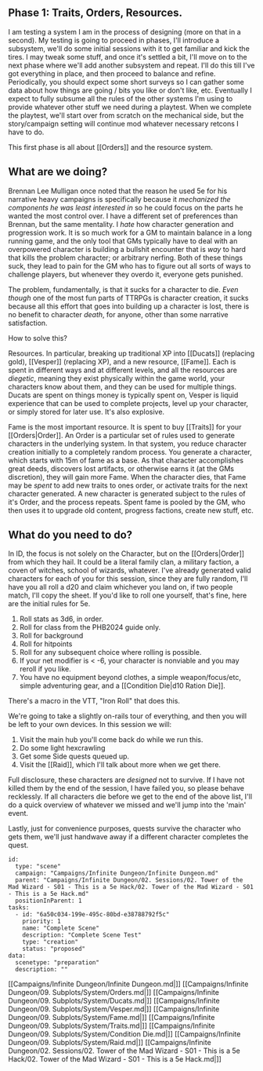 ## Phase 1: Traits, Orders, Resources.

I am testing a system I am in the process of designing (more on that in a second). My testing is going to proceed in phases, I'll introduce a subsystem, we'll do some initial sessions with it to get familiar and kick the tires. I may tweak some stuff, and once it's settled a bit, I'll move on to the next phase where we'll add another subsystem and repeat. I'll do this till I've got everything in place, and then proceed to balance and refine. Periodically, you should expect some short surveys so I can gather some data about how things are going / bits you like or don't like, etc. Eventually I expect to fully subsume all the rules of the other systems I'm using to provide whatever other stuff we need during a playtest. When we complete the playtest, we'll start over from scratch on the mechanical side, but the story/campaign setting will continue mod whatever necessary retcons I have to do.

This first phase is all about [[Orders]] and the resource system.
## What are we doing?

Brennan Lee Mulligan once noted that the reason he used 5e for his narrative heavy campaigns is specifically because it _mechanized the components he was least interested in_ so he could focus on the parts he wanted the most control over. I have a different set of preferences than Brennan, but the same mentality. I _hate_ how character generation and progression work. It is so much work for a GM to maintain balance in a long running game, and the only tool that GMs typically have to deal with an overpowered character is building a bullshit encounter that is _way_ to hard that kills the problem character; or arbitrary nerfing. Both of these things suck, they lead to pain for the GM who has to figure out all sorts of ways to challenge players, but whenever they overdo it, everyone gets punished.

The problem, fundamentally, is that it sucks for a character to die. _Even though_ one of the most fun parts of TTRPGs is character creation, it sucks because all this effort that goes into building up a character is lost, there is no benefit to character _death_, for anyone, other than some narrative satisfaction.

How to solve this?

Resources. In particular, breaking up traditional XP into [[Ducats]] (replacing gold), [[Vesper]] (replacing XP), and a new resource, [[Fame]]. Each is spent in different ways and at different levels, and all the resources are _diegetic_, meaning they exist physically within the game world, your characters know about them, and they can be used for multiple things. Ducats are spent on things money is typically spent on, Vesper is liquid experience that can be used to complete projects, level up your character, or simply stored for later use. It's also explosive.

Fame is the most important resource. It is spent to buy [[Traits]] for your [[Orders|Order]]. An Order is a particular set of rules used to generate characters in the underlying system. In that system, you reduce character creation initially to a completely random process. You generate a character, which starts with 15m of fame as a base. As that character accomplishes great deeds, discovers lost artifacts, or otherwise earns it (at the GMs discretion), they will gain more Fame. When the character dies, that Fame may be _spent_ to add new traits to ones order, or activate traits for the next character generated. A new character is generated subject to the rules of it's Order, and the process repeats. Spent fame is pooled by the GM, who then uses it to upgrade old content, progress factions, create new stuff, etc.
## What do you need to do?

In ID, the focus is not solely on the Character, but on the [[Orders|Order]] from which they hail. It could be a literal family clan, a military faction, a coven of witches, school of wizards, whatever. I've already generated valid characters for each of you for this session, since they are fully random, I'll have you all roll a d20 and claim whichever you land on, if two people match, I'll copy the sheet. If you'd like to roll one yourself, that's fine, here are the initial rules for 5e.

1. Roll stats as 3d6, in order.
2. Roll for class from the PHB2024 guide only.
3. Roll for background
4. Roll for hitpoints
5. Roll for any subsequent choice where rolling is possible.
6. If your net modifier is < -6, your character is nonviable and you may reroll if you like.
7. You have no equipment beyond clothes, a simple weapon/focus/etc, simple adventuring gear, and a [[Condition Die|d10 Ration Die]].

There's a macro in the VTT, "Iron Roll" that does this.

We're going to take a slightly on-rails tour of everything, and then you will be left to your own devices. In this session we will:

1. Visit the main hub you'll come back do while we run this.
2. Do some light hexcrawling
3. Get some Side quests queued up.
4. Visit the [[Raid]], which I'll talk about more when we get there.

Full disclosure, these characters are _designed_ not to survive. If I have not killed them by the end of the session, I have failed you, so please behave recklessly. If all characters die before we get to the end of the above list, I'll do a quick overview of whatever we missed and we'll jump into the 'main' event.

Lastly, just for convenience purposes, quests survive the character who gets them, we'll just handwave away if a different character completes the quest.



```RpgManager4
id: 
  type: "scene"
  campaign: "Campaigns/Infinite Dungeon/Infinite Dungeon.md"
  parent: "Campaigns/Infinite Dungeon/02. Sessions/02. Tower of the Mad Wizard - S01 - This is a 5e Hack/02. Tower of the Mad Wizard - S01 - This is a 5e Hack.md"
  positionInParent: 1
tasks: 
  - id: "6a50c034-199e-495c-80bd-e38788792f5c"
    priority: 1
    name: "Complete Scene"
    description: "Complete Scene Test"
    type: "creation"
    status: "proposed"
data: 
  scenetype: "preparation"
  description: ""
```

[[Campaigns/Infinite Dungeon/Infinite Dungeon.md|]]
[[Campaigns/Infinite Dungeon/09. Subplots/System/Orders.md|]]
[[Campaigns/Infinite Dungeon/09. Subplots/System/Ducats.md|]]
[[Campaigns/Infinite Dungeon/09. Subplots/System/Vesper.md|]]
[[Campaigns/Infinite Dungeon/09. Subplots/System/Fame.md|]]
[[Campaigns/Infinite Dungeon/09. Subplots/System/Traits.md|]]
[[Campaigns/Infinite Dungeon/09. Subplots/System/Condition Die.md|]]
[[Campaigns/Infinite Dungeon/09. Subplots/System/Raid.md|]]
[[Campaigns/Infinite Dungeon/02. Sessions/02. Tower of the Mad Wizard - S01 - This is a 5e Hack/02. Tower of the Mad Wizard - S01 - This is a 5e Hack.md|]]